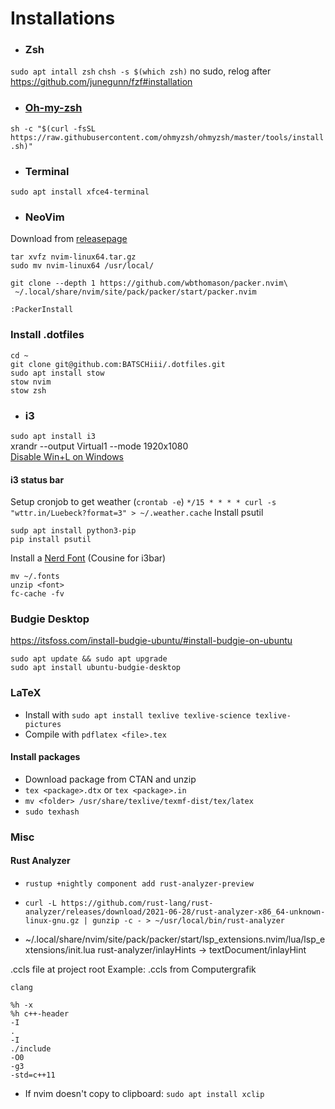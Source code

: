 # Installations

- ### Zsh
`sudo apt intall zsh`
`chsh -s $(which zsh)` no sudo, relog after
https://github.com/junegunn/fzf#installation

- ### [Oh-my-zsh](https://github.com/ohmyzsh/ohmyzsh)
`sh -c "$(curl -fsSL https://raw.githubusercontent.com/ohmyzsh/ohmyzsh/master/tools/install.sh)"`

- ### Terminal
`sudo apt install xfce4-terminal`

- ### NeoVim
Download from [releasepage](https://github.com/neovim/neovim/releases/)
```
tar xvfz nvim-linux64.tar.gz
sudo mv nvim-linux64 /usr/local/

git clone --depth 1 https://github.com/wbthomason/packer.nvim\
 ~/.local/share/nvim/site/pack/packer/start/packer.nvim

:PackerInstall
```

### Install .dotfiles
```
cd ~
git clone git@github.com:BATSCHiii/.dotfiles.git
sudo apt install stow
stow nvim
stow zsh
```

- ### i3
`sudo apt install i3` \
xrandr --output Virtual1 --mode 1920x1080 \
[Disable Win+L on Windows](https://superuser.com/questions/1059511/how-to-disable-winl-in-windows-10)


#### i3 status bar
Setup cronjob to get weather (`crontab -e`)
`*/15 * * * * curl -s "wttr.in/Luebeck?format=3" > ~/.weather.cache`
Install psutil
```
sudp apt install python3-pip
pip install psutil
```

Install a [Nerd Font](https://www.nerdfonts.com/font-downloads)
(Cousine for i3bar)
```
mv ~/.fonts
unzip <font>
fc-cache -fv
```

### Budgie Desktop
https://itsfoss.com/install-budgie-ubuntu/#install-budgie-on-ubuntu
```
sudo apt update && sudo apt upgrade
sudo apt install ubuntu-budgie-desktop
```

### LaTeX
- Install with
`sudo apt install texlive texlive-science texlive-pictures`
- Compile with 
`pdflatex <file>.tex`

#### Install packages
- Download package from CTAN and unzip
- `tex <package>.dtx` or `tex <package>.in`
- `mv <folder> /usr/share/texlive/texmf-dist/tex/latex`
- `sudo texhash`


### Misc
#### Rust Analyzer
- `rustup +nightly component add rust-analyzer-preview`
- `curl -L https://github.com/rust-lang/rust-analyzer/releases/download/2021-06-28/rust-analyzer-x86_64-unknown-linux-gnu.gz | gunzip -c - > ~/usr/local/bin/rust-analyzer`


- ~/.local/share/nvim/site/pack/packer/start/lsp_extensions.nvim/lua/lsp_extensions/init.lua rust-analyzer/inlayHints -> textDocument/inlayHint

.ccls file at project root
Example: .ccls from Computergrafik
```
clang

%h -x
%h c++-header
-I
.
-I
./include
-O0 
-g3  
-std=c++11
```

- If nvim doesn't copy to clipboard: `sudo apt install xclip`
